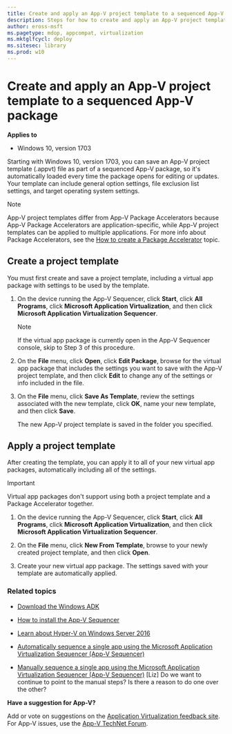 ```yaml
---
title: Create and apply an App-V project template to a sequenced App-V package (Windows 10)
description: Steps for how to create and apply an App-V project template (.appvt) to a sequenced App-V package.
author: eross-msft
ms.pagetype: mdop, appcompat, virtualization
ms.mktglfcycl: deploy
ms.sitesec: library
ms.prod: w10
---
```


# Create and apply an App-V project template to a sequenced App-V package

**Applies to**
-   Windows 10, version 1703

Starting with Windows 10, version 1703, you can save an App-V project template (.appvt) file as part of a sequenced App-V package, so it's automatically loaded every time the package opens for editing or updates. Your template can include general option settings, file exclusion list settings, and target operating system settings.

>[!NOTE]
>App-V project templates differ from App-V Package Accelerators because App-V Package Accelerators are application-specific, while App-V project templates can be applied to multiple applications. For more info about Package Accelerators, see the [How to create a Package Accelerator](appv-create-a-package-accelerator.md) topic.

## Create a project template
You must first create and save a project template, including a virtual app package with settings to be used by the template.

1. On the device running the App-V Sequencer, click **Start**, click **All Programs**, click **Microsoft Application Virtualization**, and then click **Microsoft Application Virtualization Sequencer**.

    >[!NOTE]
    >If the virtual app package is currently open in the App-V Sequencer console, skip to Step 3 of this procedure.

2. On the **File** menu, click **Open**, click **Edit Package**, browse for the virtual app package that includes the settings you want to save with the App-V project template, and then click **Edit** to change any of the settings or info included in the file.

3. On the **File** menu, click **Save As Template**, review the settings associated with the new template, click **OK**, name your new template, and then click **Save**.

    The new App-V project template is saved in the folder you specified.

## Apply a project template
After creating the template, you can apply it to all of your new virtual app packages, automatically including all of the settings.

>[!IMPORTANT]
>Virtual app packages don't support using both a project template and a Package Accelerator together.

1. On the device running the App-V Sequencer, click **Start**, click **All Programs**, click **Microsoft Application Virtualization**, and then click **Microsoft Application Virtualization Sequencer**.

2. On the **File** menu, click **New From Template**, browse to your newly created project template, and then click **Open**.

3. Create your new virtual app package. The settings saved with your template are automatically applied.

### Related topics
- [Download the Windows ADK](https://developer.microsoft.com/windows/hardware/windows-assessment-deployment-kit)

- [How to install the App-V Sequencer](appv-install-the-sequencer.md)

- [Learn about Hyper-V on Windows Server 2016](https://technet.microsoft.com/en-us/windows-server-docs/compute/hyper-v/hyper-v-on-windows-server)

- [Automatically sequence a single app using the Microsoft Application Virtualization Sequencer (App-V Sequencer)](appv-auto-sequence-a-new-app.md)

- [Manually sequence a single app using the Microsoft Application Virtualization Sequencer (App-V Sequencer)](appv-sequence-a-new-application.md) [Liz] Do we want to continue to point to the manual steps? Is there a reason to do one over the other?

**Have a suggestion for App-V?**<p>
Add or vote on suggestions on the [Application Virtualization feedback site](http://appv.uservoice.com/forums/280448-microsoft-application-virtualization).<br>For App-V issues, use the [App-V TechNet Forum](https://social.technet.microsoft.com/Forums/en-US/home?forum=mdopappv).
